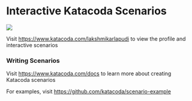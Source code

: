 # Interactive Katacoda Scenarios

[![](http://shields.katacoda.com/katacoda/lakshmikarlapudi/count.svg)](https://www.katacoda.com/lakshmikarlapudi "Get your profile on Katacoda.com")

Visit https://www.katacoda.com/lakshmikarlapudi to view the profile and interactive scenarios

### Writing Scenarios
Visit https://www.katacoda.com/docs to learn more about creating Katacoda scenarios

For examples, visit https://github.com/katacoda/scenario-example

